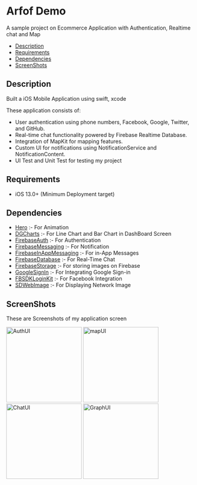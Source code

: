 #  Arfof Demo
A sample project on Ecommerce Application with Authentication, Realtime chat and Map


- [Description](#Description)
- [Requirements](#Requirements)
- [Dependencies](#Dependencies)
- [ScreenShots](#ScreenShots)


## Description
Built a iOS Mobile Application using swift, xcode

These application consists of:

  * User authentication using phone numbers, Facebook, Google, Twitter, and GitHub.
  * Real-time chat functionality powered by Firebase Realtime Database.
  * Integration of MapKit for mapping features.
  * Custom UI for notifications using NotificationService and NotificationContent.
  * UI Test and Unit Test for testing my project
  
## Requirements

- iOS 13.0+ (Minimum Deployment target)


## Dependencies

* [Hero](https://github.com/HeroTransitions/Hero) :- For Animation 
* [DGCharts](https://github.com/DanielGindi/Charts) :- For Line Chart and Bar Chart in DashBoard Screen 
* [FirebaseAuth](https://github.com/firebase/firebase-ios-sdk) :- For Authentication 
* [FirebaseMessaging](https://github.com/firebase/firebase-ios-sdk) :- For Notification 
* [FirebaseInAppMessaging](https://github.com/firebase/firebase-ios-sdk) :- For in-App Messages 
* [FirebaseDatabase](https://github.com/firebase/firebase-ios-sdk) :- For Real-Time Chat 
* [FirebaseStorage](https://github.com/firebase/firebase-ios-sdk) :- For storing images on Firebase 
* [GoogleSignIn](https://github.com/google/GoogleSignIn) :- For Integrating Google Sign-in 
* [FBSDKLoginKit](https://github.com/facebook/facebook-ios-sdk) :- For Facebook Integration 
* [SDWebImage](https://github.com/SDWebImage/SDWebImage) :- For Displaying Network Image 
  
## ScreenShots

These are Screenshots of my application screen

<img width="200" alt="AuthUI" src="https://github.com/Pradeep7909/Arfof_Demo/assets/125856691/c3e5362f-5c1a-4d38-a0d4-3b011b656d58">
<img width="200" alt="mapUI" src="https://github.com/Pradeep7909/Arfof_Demo/assets/125856691/38689a0c-4340-4cce-b686-d72eebaa4ce8">
<img width="200" alt="ChatUI" src="https://github.com/Pradeep7909/Arfof_Demo/assets/125856691/65bf09e2-0779-470e-b0a1-68b1539a6f61">
<img width="200" alt="GraphUI" src="https://github.com/Pradeep7909/Arfof_Demo/assets/125856691/d69d847d-b395-4cc7-b465-dbdf629c5e72">

